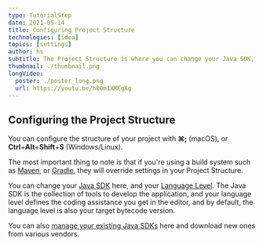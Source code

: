 ```yaml
---
type: TutorialStep
date: 2021-05-14
title: Configuring Project Structure
technologies: [idea]
topics: [settings]
author: hs
subtitle: The Project Structure is where you can change your Java SDK, Language Level and more
thumbnail: ./thumbnail.png
longVideo:
  poster: ./poster_long.png
  url: https://youtu.be/hBOm1XMEgXg
---
```


## Configuring the Project Structure
You can configure the structure of your project with **⌘;** (macOS), or **Ctrl**+**Alt**+**Shift**+**S** (Windows/Linux). 

The most important thing to note is that if you're using a build system such as [Maven](https://maven.apache.org/), or [Gradle](https://gradle.org/), they will override settings in your Project Structure. 

You can change your [Java SDK](https://www.jetbrains.com/help/idea/project-settings-and-structure.html?keymap=primary_windows#project-sdk) here, and your [Language Level](https://www.jetbrains.com/help/idea/project-settings-and-structure.html?keymap=primary_windows#language-level). The Java SDK is the collection of tools to develop the application, and your language level defines the coding assistance you get in the editor, and by default, the language level is also your target bytecode version. 

You can also [manage your existing Java SDKs](https://www.jetbrains.com/help/idea/sdk.html?keymap=primary_windows#define-sdk) here and download new ones from various vendors. 